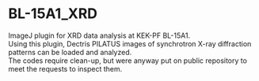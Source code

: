 # BL-15A1_XRD
ImageJ plugin for XRD data analysis at KEK-PF BL-15A1.  
Using this plugin, Dectris PILATUS images of synchrotron X-ray diffraction patterns can be loaded and analyzed.  
The codes require clean-up, but were anyway put on public repository to meet the requests to inspect them. 
